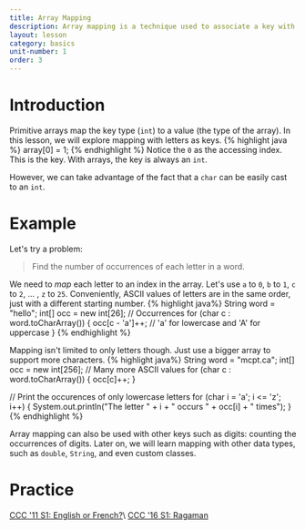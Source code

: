 ```yaml
---
title: Array Mapping
description: Array mapping is a technique used to associate a key with a value.
layout: lesson
category: basics
unit-number: 1
order: 3
---
```


# Introduction
Primitive arrays map the key type (`int`) to a value (the type of the array). In this lesson, we will explore mapping with letters as keys.
{% highlight java %}
array[0] = 1;
{% endhighlight %}
Notice the `0` as the accessing index. This is the key. With arrays, the key is always an `int`.

However, we can take advantage of the fact that a `char` can be easily cast to an `int`.

# Example
Let's try a problem:
> Find the number of occurrences of each letter in a word.

We need to *map* each letter to an index in the array. Let's use `a` to `0`, `b` to `1`, `c` to `2`, ... , `z` to `25`. Conveniently, ASCII values of letters are in the same order, just with a different starting number.
{% highlight java%}
String word = "hello";
int[] occ = new int[26]; // Occurrences
for (char c : word.toCharArray()) {
	occ[c - 'a']++; // 'a' for lowercase and 'A' for uppercase
}
{% endhighlight %}

Mapping isn't limited to only letters though. Just use a bigger array to support more characters.
{% highlight java%}
String word = "mcpt.ca";
int[] occ = new int[256]; // Many more ASCII values
for (char c : word.toCharArray()) {
	occ[c]++;
}

// Print the occurences of only lowercase letters
for (char i = 'a'; i <= 'z'; i++) {
	System.out.println("The letter " + i + " occurs " + occ[i] + " times");
}
{% endhighlight %}

Array mapping can also be used with other keys such as digits: counting the occurrences of digits. Later on, we will learn mapping with other data types, such as ``double``, ``String``, and even custom classes.

# Practice 
[CCC '11 S1: English or French?](https://dmoj.ca/problem/ccc11s1)\\
[CCC '16 S1: Ragaman](https://dmoj.ca/problem/ccc16s1)
